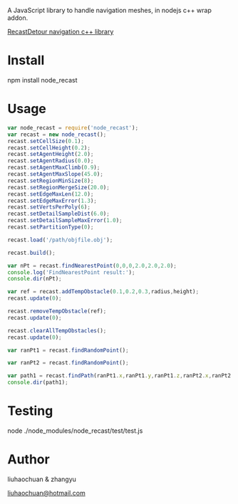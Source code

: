 
A JavaScript library to handle navigation meshes, in nodejs c++ wrap addon.

[RecastDetour navigation c++ library](https://github.com/memononen/recastnavigation)

# Install
npm install node_recast

# Usage

``` js
var node_recast = require('node_recast');
var recast = new node_recast();
recast.setCellSize(0.1);
recast.setCellHeight(0.2);
recast.setAgentHeight(2.0);
recast.setAgentRadius(0.0);
recast.setAgentMaxClimb(0.9);
recast.setAgentMaxSlope(45.0);
recast.setRegionMinSize(8);
recast.setRegionMergeSize(20.0);
recast.setEdgeMaxLen(12.0);
recast.setEdgeMaxError(1.3);
recast.setVertsPerPoly(6);
recast.setDetailSampleDist(6.0);
recast.setDetailSampleMaxError(1.0);
recast.setPartitionType(0);

recast.load('/path/objfile.obj');

recast.build();

var nPt = recast.findNearestPoint(0,0,0,2.0,2.0,2.0);
console.log('FindNearestPoint result:');
console.dir(nPt);

var ref = recast.addTempObstacle(0.1,0.2,0.3,radius,height);
recast.update(0);

recast.removeTempObstacle(ref);
recast.update(0);

recast.clearAllTempObstacles();
recast.update(0);

var ranPt1 = recast.findRandomPoint();

var ranPt2 = recast.findRandomPoint();

var path1 = recast.findPath(ranPt1.x,ranPt1.y,ranPt1.z,ranPt2.x,ranPt2.y,ranPt2.z,1000);
console.dir(path1);
```

# Testing

node ./node_modules/node_recast/test/test.js

# Author

liuhaochuan & zhangyu

liuhaochuan@hotmail.com